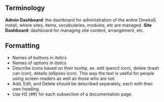 ## Terminology
**Admin Dashboard**: the dashboard for administration of the entire OmekaS install, where sites, items, vocabularies, modules, etc are managed. 
**Site Dashboard**: dashboard for managing site content, arrangement, etc.

## Formatting

- Names of buttons in *italics*
- Names of options in *italics*
- Describe icons based on their tooltip, ex. edit (pencil icon), delete (trash can icon), details (ellipses icon). This way the text is useful for people using screen readers as well as those who are not.
- Add, Edit, and Delete should be described separately, each with their own heading. 
- Use H2 (##) for each subsection of a documentation page.
